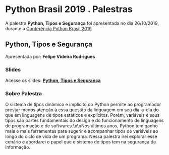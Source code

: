 # Python Brasil 2019 . Palestras


A palestra **Python, Tipos e Segurança** foi apresentada no dia 26/10/2019, durante a [Conferência Python Brasil 2019](http://2019.pythonbrasil.org.br).


## Python, Tipos e Segurança
Apresentada por: **Felipe Videira Rodrigues**

### Slides
Acesse os slides: **[Python, Tipos e Segurança](./pybr2019-felipe-videira-rodrigues-python-tipos-e-seguranca.pdf)**


### Sobre Palestra
O sistema de tipos dinâmico e implícito do Python permite ao programador prestar menos atenção à essa questão da linguagem em seu dia-a-dia do que em linguagens de tipos estáticos e explícitos. Porém, variáveis e seus tipos são partes fundamentais do design e do funcionamento de linguagens de programação e de softwares.\\n\\nNos últimos anos, Python tem ganho mais e mais ferramentas para sugerir e acompanhar tipos de variáveis ao longo do ciclo de vida de um programa. Nessa palestra irei explorar esse cenário e abordarei o papel que o sistema de tipos tem na segurança da informação.




